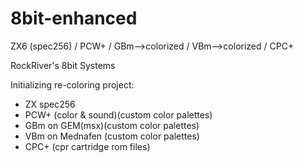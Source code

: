 # 8bit-enhanced
ZX6 (spec256) / PCW+ / GBm-->colorized / 
VBm-->colorized / CPC+

RockRiver's 8bit Systems

Initializing re-coloring project:
* ZX spec256 
* PCW+ (color & sound)(custom color palettes)
* GBm on GEM(msx)(custom color palettes)
* VBm on Mednafen (custom color palettes)
* CPC+ (cpr cartridge rom files)
